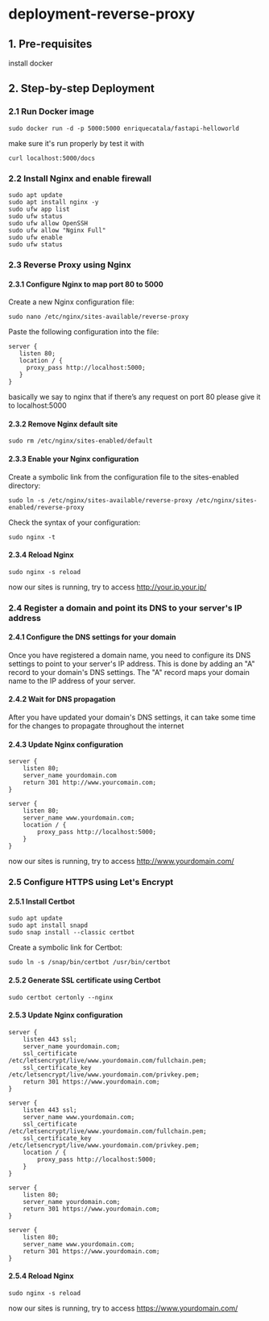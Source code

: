 # deployment-reverse-proxy

## 1. Pre-requisites

install docker

## 2. Step-by-step Deployment

### 2.1 Run Docker image

```
sudo docker run -d -p 5000:5000 enriquecatala/fastapi-helloworld
```

make sure it's run properly by test it with

```
curl localhost:5000/docs
```

### 2.2 Install Nginx and enable firewall

```
sudo apt update
sudo apt install nginx -y
sudo ufw app list
sudo ufw status
sudo ufw allow OpenSSH
sudo ufw allow "Nginx Full"
sudo ufw enable
sudo ufw status
```

### 2.3 Reverse Proxy using Nginx

#### 2.3.1 Configure Nginx to map port 80 to 5000

Create a new Nginx configuration file:

```
sudo nano /etc/nginx/sites-available/reverse-proxy
```

Paste the following configuration into the file:

```
server {
   listen 80;
   location / {
     proxy_pass http://localhost:5000;
   }
}
```

basically we say to nginx that if there’s any request on port 80 please give it to localhost:5000

#### 2.3.2 Remove Nginx default site

```
sudo rm /etc/nginx/sites-enabled/default
```

#### 2.3.3 Enable your Nginx configuration

Create a symbolic link from the configuration file to the sites-enabled directory:

```
sudo ln -s /etc/nginx/sites-available/reverse-proxy /etc/nginx/sites-enabled/reverse-proxy
```

Check the syntax of your configuration:

```
sudo nginx -t
```

#### 2.3.4 Reload Nginx

```
sudo nginx -s reload
```

now our sites is running, try to access http://your.ip.your.ip/

### 2.4 Register a domain and point its DNS to your server's IP address

#### 2.4.1 Configure the DNS settings for your domain

Once you have registered a domain name, you need to configure its DNS settings to point to your server's IP address. This is done by adding an "A" record to your domain's DNS settings. The "A" record maps your domain name to the IP address of your server.

#### 2.4.2 Wait for DNS propagation

After you have updated your domain's DNS settings, it can take some time for the changes to propagate throughout the internet

#### 2.4.3 Update Nginx configuration

```
server {
    listen 80;
    server_name yourdomain.com
    return 301 http://www.yourcomain.com;
}

server {
    listen 80;
    server_name www.yourdomain.com;
    location / {
        proxy_pass http://localhost:5000;
    }
}
```

now our sites is running, try to access http://www.yourdomain.com/

### 2.5 Configure HTTPS using Let's Encrypt

#### 2.5.1 Install Certbot

```
sudo apt update
sudo apt install snapd
sudo snap install --classic certbot
```

Create a symbolic link for Certbot:

```
sudo ln -s /snap/bin/certbot /usr/bin/certbot
```

#### 2.5.2 Generate SSL certificate using Certbot

```
sudo certbot certonly --nginx
```

#### 2.5.3 Update Nginx configuration

```
server {
    listen 443 ssl;
    server_name yourdomain.com;
    ssl_certificate /etc/letsencrypt/live/www.yourdomain.com/fullchain.pem;
    ssl_certificate_key /etc/letsencrypt/live/www.yourdomain.com/privkey.pem;
    return 301 https://www.yourdomain.com;
}

server {
    listen 443 ssl;
    server_name www.yourdomain.com;
    ssl_certificate /etc/letsencrypt/live/www.yourdomain.com/fullchain.pem;
    ssl_certificate_key /etc/letsencrypt/live/www.yourdomain.com/privkey.pem;
    location / {
        proxy_pass http://localhost:5000;
    }
}

server {
    listen 80;
    server_name yourdomain.com;
    return 301 https://www.yourdomain.com;
}

server {
    listen 80;
    server_name www.yourdomain.com;
    return 301 https://www.yourdomain.com;
}
```

#### 2.5.4 Reload Nginx

```
sudo nginx -s reload
```

now our sites is running, try to access https://www.yourdomain.com/
